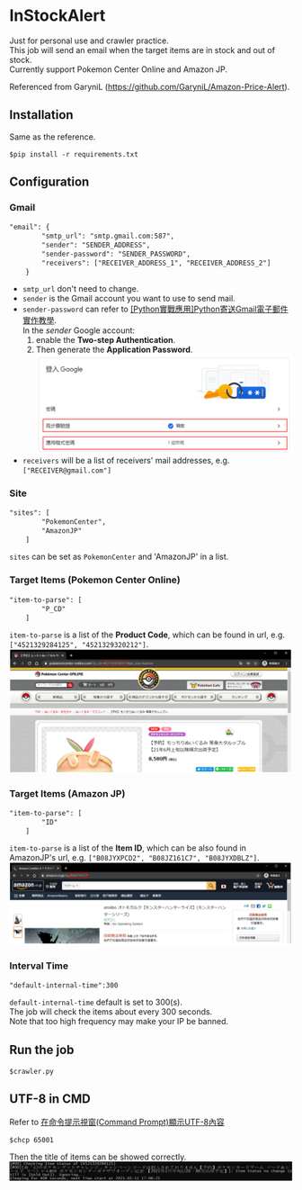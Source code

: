 # InStockAlert
Just for personal use and crawler practice.  
This job will send an email when the target items are in stock and out of stock.  
Currently support Pokemon Center Online and Amazon JP.  

Referenced from GaryniL (https://github.com/GaryniL/Amazon-Price-Alert).

## Installation
Same as the reference.
```
$pip install -r requirements.txt
```

## Configuration
### Gmail
```
"email": {
        "smtp_url": "smtp.gmail.com:587",
        "sender": "SENDER_ADDRESS",
        "sender-password": "SENDER_PASSWORD",
        "receivers": ["RECEIVER_ADDRESS_1", "RECEIVER_ADDRESS_2"]
    }
```
- `smtp_url` don't need to change.
- `sender` is the Gmail account you want to use to send mail.
- `sender-password` can refer to [[Python實戰應用]Python寄送Gmail電子郵件實作教學](https://www.learncodewithmike.com/2020/02/python-email.html).  
In the *sender* Google account:  
    1. enable the **Two-step Authentication**.  
    2. Then generate the **Application Password**.  
![](./images/Gmail.PNG)  
- `receivers` will be a list of receivers' mail addresses, e.g. `["RECEIVER@gmail.com"]`

### Site
```
"sites": [
        "PokemonCenter",
        "AmazonJP"
    ]
```
`sites` can be set as `PokemonCenter` and 'AmazonJP' in a list.

### Target Items (Pokemon Center Online)
```
"item-to-parse": [
        "P_CD"
    ]
```
`item-to-parse` is a list of the **Product Code**, which can be found in url, e.g. `["4521329284125", "4521329320212"]`.
![](./images/pokemon_center.PNG)  

### Target Items (Amazon JP)
```
"item-to-parse": [
        "ID"
    ]
```
`item-to-parse` is a list of the **Item ID**, which can be also found in AmazonJP's url, e.g. `["B08JYXPCD2", "B08JZ161C7", "B08JYXDBLZ"]`.
![](./images/amazon_jp.PNG)  

### Interval Time
```
"default-internal-time":300
```
`default-internal-time` default is set to 300(s).  
The job will check the items about every 300 seconds.  
Note that too high frequency may make your IP be banned.

## Run the job
```
$crawler.py
```

## UTF-8 in CMD
Refer to [在命令提示視窗(Command Prompt)顯示UTF-8內容](https://blog.darkthread.net/blog/command-prompt-codepage/)
```
$chcp 65001
```
Then the title of items can be showed correctly.  
![](./images/utf8.PNG)  
